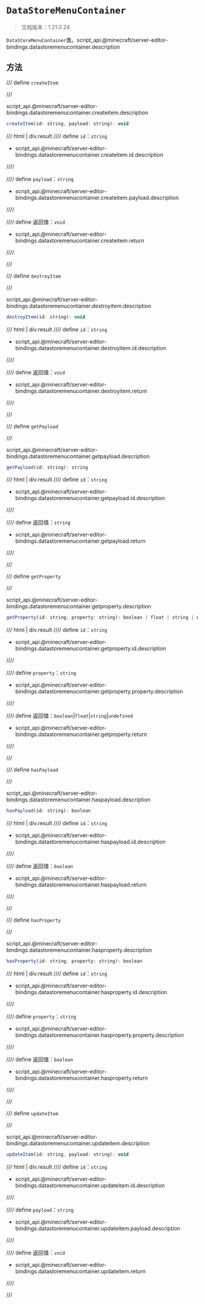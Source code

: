 # `DataStoreMenuContainer`

> 文档版本：1.21.0.24

`DataStoreMenuContainer`类。script_api.@minecraft/server-editor-bindings.datastoremenucontainer.description

## 方法

/// define
`createItem`


///

script_api.@minecraft/server-editor-bindings.datastoremenucontainer.createitem.description

```js
createItem(id: string, payload: string): void
```

/// html | div.result
//// define
`id`：`string`

- script_api.@minecraft/server-editor-bindings.datastoremenucontainer.createitem.id.description


////

//// define
`payload`：`string`

- script_api.@minecraft/server-editor-bindings.datastoremenucontainer.createitem.payload.description


////

//// define
返回值：`void`

- script_api.@minecraft/server-editor-bindings.datastoremenucontainer.createitem.return


////

///


/// define
`destroyItem`


///

script_api.@minecraft/server-editor-bindings.datastoremenucontainer.destroyitem.description

```js
destroyItem(id: string): void
```

/// html | div.result
//// define
`id`：`string`

- script_api.@minecraft/server-editor-bindings.datastoremenucontainer.destroyitem.id.description


////

//// define
返回值：`void`

- script_api.@minecraft/server-editor-bindings.datastoremenucontainer.destroyitem.return


////

///


/// define
`getPayload`


///

script_api.@minecraft/server-editor-bindings.datastoremenucontainer.getpayload.description

```js
getPayload(id: string): string
```

/// html | div.result
//// define
`id`：`string`

- script_api.@minecraft/server-editor-bindings.datastoremenucontainer.getpayload.id.description


////

//// define
返回值：`string`

- script_api.@minecraft/server-editor-bindings.datastoremenucontainer.getpayload.return


////

///


/// define
`getProperty`


///

script_api.@minecraft/server-editor-bindings.datastoremenucontainer.getproperty.description

```js
getProperty(id: string, property: string): boolean | float | string | undefined
```

/// html | div.result
//// define
`id`：`string`

- script_api.@minecraft/server-editor-bindings.datastoremenucontainer.getproperty.id.description


////

//// define
`property`：`string`

- script_api.@minecraft/server-editor-bindings.datastoremenucontainer.getproperty.property.description


////

//// define
返回值：`boolean`|`float`|`string`|`undefined`

- script_api.@minecraft/server-editor-bindings.datastoremenucontainer.getproperty.return


////

///


/// define
`hasPayload`


///

script_api.@minecraft/server-editor-bindings.datastoremenucontainer.haspayload.description

```js
hasPayload(id: string): boolean
```

/// html | div.result
//// define
`id`：`string`

- script_api.@minecraft/server-editor-bindings.datastoremenucontainer.haspayload.id.description


////

//// define
返回值：`boolean`

- script_api.@minecraft/server-editor-bindings.datastoremenucontainer.haspayload.return


////

///


/// define
`hasProperty`


///

script_api.@minecraft/server-editor-bindings.datastoremenucontainer.hasproperty.description

```js
hasProperty(id: string, property: string): boolean
```

/// html | div.result
//// define
`id`：`string`

- script_api.@minecraft/server-editor-bindings.datastoremenucontainer.hasproperty.id.description


////

//// define
`property`：`string`

- script_api.@minecraft/server-editor-bindings.datastoremenucontainer.hasproperty.property.description


////

//// define
返回值：`boolean`

- script_api.@minecraft/server-editor-bindings.datastoremenucontainer.hasproperty.return


////

///


/// define
`updateItem`


///

script_api.@minecraft/server-editor-bindings.datastoremenucontainer.updateitem.description

```js
updateItem(id: string, payload: string): void
```

/// html | div.result
//// define
`id`：`string`

- script_api.@minecraft/server-editor-bindings.datastoremenucontainer.updateitem.id.description


////

//// define
`payload`：`string`

- script_api.@minecraft/server-editor-bindings.datastoremenucontainer.updateitem.payload.description


////

//// define
返回值：`void`

- script_api.@minecraft/server-editor-bindings.datastoremenucontainer.updateitem.return


////

///

